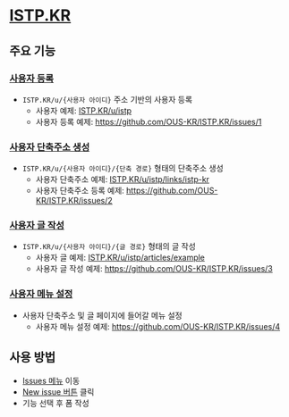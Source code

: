# [ISTP.KR](https://istp.kr)

## 주요 기능

### [사용자 등록](https://github.com/OUS-KR/ISTP.KR/issues/new?template=01-user-register-by-issue.yml)

- `ISTP.KR/u/{사용자 아이디}` 주소 기반의 사용자 등록
  - 사용자 예제: [ISTP.KR/u/istp](https://istp.kr/u/istp)
  - 사용자 등록 예제: https://github.com/OUS-KR/ISTP.KR/issues/1

### [사용자 단축주소 생성](https://github.com/OUS-KR/ISTP.KR/issues/new?template=02-user-short-url-register-by-issue.yml)

- `ISTP.KR/u/{사용자 아이디}/{단축 경로}` 형태의 단축주소 생성
  - 사용자 단축주소 예제: [ISTP.KR/u/istp/links/istp-kr](https://istp.kr/u/istp/links/istp-kr)
  - 사용자 단축주소 등록 예제: https://github.com/OUS-KR/ISTP.KR/issues/2

### [사용자 글 작성](https://github.com/OUS-KR/ISTP.KR/issues/new?template=03-user-article-writing-by-issue.yml)

- `ISTP.KR/u/{사용자 아이디}/{글 경로}` 형태의 글 작성
  - 사용자 글 예제: [ISTP.KR/u/istp/articles/example](https://istp.kr/u/istp/articles/example)
  - 사용자 글 작성 예제: https://github.com/OUS-KR/ISTP.KR/issues/3
 
### [사용자 메뉴 설정](https://github.com/OUS-KR/ISTP.KR/issues/new?template=04-user-menu-setting-by-issue.yml)

- 사용자 단축주소 및 글 페이지에 들어갈 메뉴 설정
  - 사용자 메뉴 설정 예제: https://github.com/OUS-KR/ISTP.KR/issues/4

## 사용 방법

- [Issues 메뉴](https://github.com/OUS-KR/ISTP.KR/issues) 이동
- [New issue 버튼](https://github.com/OUS-KR/ISTP.KR/issues/new/choose) 클릭
- 기능 선택 후 폼 작성
